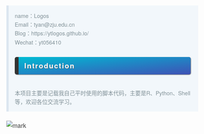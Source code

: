 <div class="output_wrapper" id="output_wrapper_id" style="font-size: 16px; color: rgb(62, 62, 62); line-height: 1.6; font-family: 'Helvetica Neue', Helvetica, 'Hiragino Sans GB', 'Microsoft YaHei', Arial, sans-serif;"><blockquote style="line-height: inherit; display: block; padding: 15px 15px 15px 1rem; font-size: 0.9em; margin: 1em 0px; color: rgb(129, 145, 152); border-left: 6px solid rgb(220, 230, 240); background: rgb(242, 247, 251); overflow: auto; word-wrap: normal; word-break: normal;">
  <p style="font-size: inherit; color: inherit; line-height: inherit; padding: 0px; margin: 0px;">name：Logos<br>Email：tyan@zju.edu.cn<br>Blog：https://ytlogos.github.io/<br>Wechat：yt056410</p>
  <h3 id="introduction" style="line-height: inherit; margin: 1.5em 0px; font-weight: bold; font-size: 1.3em; margin-bottom: 2em; margin-right: 5px; padding: 8px 15px; letter-spacing: 2px; background-image: linear-gradient(to right bottom, rgb(0, 188, 212), rgb(63, 81, 181)); background-color: rgb(63, 81, 181); color: rgb(255, 255, 255); border-left: 10px solid rgb(51, 51, 51); border-radius: 5px; text-shadow: rgb(102, 102, 102) 1px 1px 1px; box-shadow: rgb(102, 102, 102) 1px 1px 2px;"><span style="font-size: inherit; color: inherit; line-height: inherit; margin: 0px; padding: 0px;">Introduction</span></h3>
  <p style="font-size: inherit; color: inherit; line-height: inherit; padding: 0px; margin: 0px;">本项目主要是记载我自己平时使用的脚本代码，主要是R、Python、Shell等，欢迎各位交流学习。</p>
</blockquote>
<p style="font-size: inherit; color: inherit; line-height: inherit; padding: 0px; margin: 1.5em 0px;"><img src="http://ov520p4qw.bkt.clouddn.com/ytlogos/171017/Kh4BagCbCG.png?imageslim" alt="mark" style="font-size: inherit; color: inherit; line-height: inherit; padding: 0px; display: block; margin: 0px auto; max-width: 100%;"></p></div>